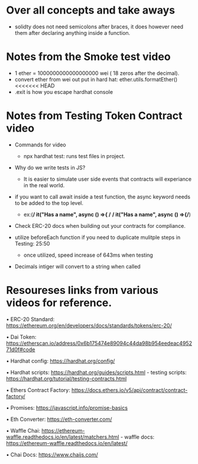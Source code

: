 # Over all concepts and take aways
- solidty does not need semicolons after braces, it does however need them after declaring anything inside a function.

# Notes from the Smoke test video 
- 1 ether = 1000000000000000000 wei ( 18 zeros after the decimal).
- convert ether from wei out put in hard hat: ether.utils.formatEther()
<<<<<<< HEAD
- .exit is how you escape hardhat console 


# Notes from Testing Token Contract video
- Commands for video 
    - npx hardhat test: runs test files in project.

- Why do we write tests in JS?
    - It is easier to simulate user side events that contracts will experiance in the real world.
- if you want to call await inside a test function, the async keyword needs to be added to the top level.
    - ex:(**/ it("Has a name", async () =>{ /** **/ it("Has a name", async () =>{/**)
- Check ERC-20 docs when building out your contracts for compliance. 
- utilize beforeEach function if you need to duplicate mulitple steps in Testing: 25:50
    - once utilized, speed increase of 643ms when testing
- Decimals intiger will convert to a string when called

# Resoureses links from various videos for reference. 
• ERC-20 Standard: https://ethereum.org/en/developers/docs/standards/tokens/erc-20/

• Dai Token: https://etherscan.io/address/0x6b175474e89094c44da98b954eedeac495271d0f#code

• Hardhat config: https://hardhat.org/config/

• Hardhat scripts: https://hardhat.org/guides/scripts.html
    - testing scripts: https://hardhat.org/tutorial/testing-contracts.html

• Ethers Contract Factory: https://docs.ethers.io/v5/api/contract/contract-factory/

• Promises: https://javascript.info/promise-basics

• Eth Converter: https://eth-converter.com/

• Waffle Chai: https://ethereum-waffle.readthedocs.io/en/latest/matchers.html
    - waffle docs: https://ethereum-waffle.readthedocs.io/en/latest/

• Chai Docs: https://www.chaijs.com/
